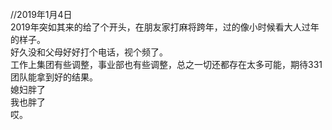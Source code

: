 <br/>
//2019年1月4日
<br/>
2019年突如其来的给了个开头，在朋友家打麻将跨年，过的像小时候看大人过年的样子。
<br/>
好久没和父母好好打个电话，视个频了。
<br/>
工作上集团有些调整，事业部也有些调整，总之一切还都存在太多可能，期待331团队能拿到好的结果。
<br/>
媳妇胖了
<br/>
我也胖了
<br/>
哎。
<br/>
